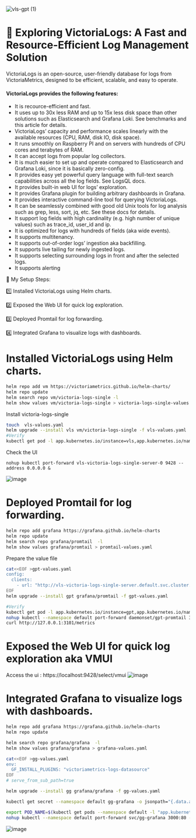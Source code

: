 ![vls-gpt (1)](https://github.com/user-attachments/assets/e4bd4f45-c4fa-4fb7-9d0f-99c866c813bc)

# 🚀 Exploring VictoriaLogs: A Fast and Resource-Efficient Log Management Solution
VictoriaLogs is an open-source, user-friendly database for logs from VictoriaMetrics, designed to be efficient, scalable, and easy to operate.

#### VictoriaLogs provides the following features:
- It is recource-efficient and fast.
- It uses up to 30x less RAM and up to 15x less disk space than other solutions such as Elasticsearch and Grafana Loki. See benchmarks and this article for details.
- VictoriaLogs’ capacity and performance scales linearly with the available resources (CPU, RAM, disk IO, disk space).
- It runs smoothly on Raspberry PI and on servers with hundreds of CPU cores and terabytes of RAM.
- It can accept logs from popular log collectors.
- It is much easier to set up and operate compared to Elasticsearch and Grafana Loki, since it is basically zero-config.
- It provides easy yet powerful query language with full-text search capabilities across all the log fields. See LogsQL docs.
- It provides built-in web UI for logs’ exploration.
- It provides Grafana plugin for building arbitrary dashboards in Grafana.
- It provides interactive command-line tool for querying VictoriaLogs.
- It can be seamlessly combined with good old Unix tools for log analysis such as grep, less, sort, jq, etc. See these docs for details.
- It support log fields with high cardinality (e.g. high number of unique values) such as trace_id, user_id and ip.
- It is optimized for logs with hundreds of fields (aka wide events).
- It supports multitenancy.
- It supports out-of-order logs’ ingestion aka backfilling.
- It supports live tailing for newly ingested logs.
- It supports selecting surrounding logs in front and after the selected logs.
- It supports alerting

🔧 My Setup Steps:

1️⃣ Installed VictoriaLogs using Helm charts.

2️⃣ Exposed the Web UI for quick log exploration.

3️⃣ Deployed Promtail for log forwarding.

4️⃣ Integrated Grafana to visualize logs with dashboards.

#  Installed VictoriaLogs using Helm charts.
```bash
helm repo add vm https://victoriametrics.github.io/helm-charts/
helm repo update
helm search repo vm/victoria-logs-single -l
helm show values vm/victoria-logs-single > victoria-logs-single-values.yaml
```
Install victoria-logs-single
```bash
touch  vls-values.yaml
helm upgrade --install vls vm/victoria-logs-single -f vls-values.yaml
#Verify
kubectl get pod -l app.kubernetes.io/instance=vls,app.kubernetes.io/name=victoria-logs-single

```
Check the UI 
```
nohup kubectl port-forward vls-victoria-logs-single-server-0 9428 --address 0.0.0.0 &
```
![image](https://github.com/user-attachments/assets/9a97d544-cf56-472f-bc7c-3d8c571557c6)

# Deployed Promtail for log forwarding.
```bash
helm repo add grafana https://grafana.github.io/helm-charts
helm repo update
helm search repo grafana/promtail  -l
helm show values grafana/promtail > promtail-values.yaml
```
Prepare the value file 
```bash
cat<<EOF >gpt-values.yaml
config:
  clients:
    - url: "http://vls-victoria-logs-single-server.default.svc.cluster.local:9428/insert/loki/api/v1/push"
EOF
helm upgrade --install gpt grafana/promtail -f gpt-values.yaml

#Verify 
kubectl get pod -l app.kubernetes.io/instance=gpt,app.kubernetes.io/name=promtail
nohup kubectl --namespace default port-forward daemonset/gpt-promtail 3101 --address 0.0.0.0 &
curl http://127.0.0.1:3101/metrics
```
#  Exposed the Web UI for quick log exploration aka VMUI
Access the ui : https://localhost:9428/select/vmui
![image](https://github.com/user-attachments/assets/25674ad3-786a-4d2c-bc9a-28341b2d718e)

# Integrated Grafana to visualize logs with dashboards.
```bash
helm repo add grafana https://grafana.github.io/helm-charts
helm repo update

helm search repo grafana/grafana  -l
helm show values grafana/grafana > grafana-values.yaml

cat<<EOF >gg-values.yaml
env:
  GF_INSTALL_PLUGINS: "victoriametrics-logs-datasource"
EOF
# serve_from_sub_path=true

helm upgrade --install gg grafana/grafana -f gg-values.yaml

kubectl get secret --namespace default gg-grafana -o jsonpath="{.data.admin-password}" | base64 --decode ; echo

export POD_NAME=$(kubectl get pods --namespace default -l "app.kubernetes.io/name=grafana,app.kubernetes.io/instance=gg" -o jsonpath="{.items[0].metadata.name}")
nohup kubectl --namespace default port-forward svc/gg-grafana 3000:80 --address 0.0.0.0 &
```
![image](https://github.com/user-attachments/assets/eb81c501-dc6d-469c-9d3f-349d1ac7a718)


